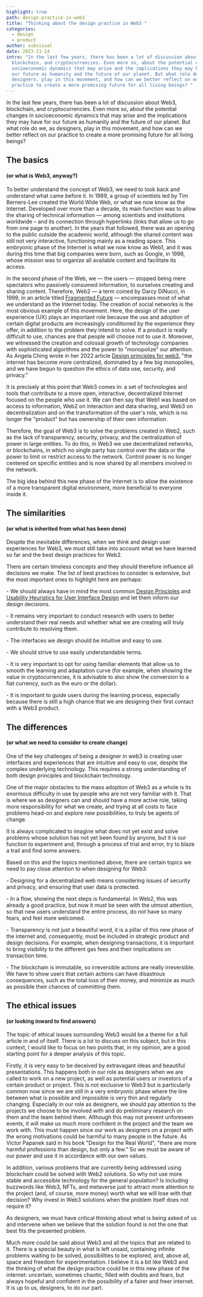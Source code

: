 ```yaml
---
highlight: true
path: design-practice-in-web3
title: "Thinking about the design practice in Web3 "
categories:
  - design
  - product
author: subvisual
date: 2023-11-14
intro: "In the last few years, there has been a lot of discussion about Web3,
  blockchain, and cryptocurrencies. Even more so, about the potential changes in
  socioeconomic dynamics that may arise and the implications they may have for
  our future as humanity and the future of our planet. But what role do we, as
  designers, play in this movement, and how can we better reflect on our
  practice to create a more promising future for all living beings? "
---
```

In the last few years, there has been a lot of discussion about Web3, blockchain, and cryptocurrencies. Even more so, about the potential changes in socioeconomic dynamics that may arise and the implications they may have for our future as humanity and the future of our planet. But what role do we, as designers, play in this movement, and how can we better reflect on our practice to create a more promising future for all living beings?

## The basics

#### (or what is Web3, anyway?)

To better understand the concept of Web3, we need to look back and understand what came before it. In 1989, a group of scientists led by Tim Berners-Lee created the World Wide Web, or what we now know as the Internet. Developed over more than a decade, its main function was to allow the sharing of technical information — among scientists and institutions worldwide – and its connection through hyperlinks (links that allow us to go from one page to another). In the years that followed, there was an opening to the public outside the academic world, although the shared content was still not very interactive, functioning mainly as a reading space. This embryonic phase of the Internet is what we now know as Web1, and it was during this time that big companies were born, such as Google, in 1998, whose mission was to organize all available content and facilitate its access. 

In the second phase of the Web, we — the users — stopped being mere spectators who passively consumed information, to ourselves creating and sharing content. Therefore, Web2 — a term coined by Darcy DiNucci, in 1999, in an article titled [Fragmented Future](http://darcyd.com/fragmented_future.pdf) — encompasses most of what we understand as the Internet today. The creation of social networks is the most obvious example of this movement. Here, the design of the user experience (UX) plays an important role because the use and adoption of certain digital products are increasingly conditioned by the experience they offer, in addition to the problem they intend to solve. If a product is really difficult to use, chances are that people will choose not to use it. Moreover, we witnessed the creation and colossal growth of technology companies with sophisticated algorithms and the power to "monopolize" our attention. As Angela Ching wrote in her 2022 article [Design principles for web3](https://uxdesign.cc/designing-for-web-3-0-53ea939ac66), "the internet has become more centralized, dominated by a few big monopolies, and we have begun to question the ethics of data use, security, and privacy." 

It is precisely at this point that Web3 comes in: a set of technologies and tools that contribute to a more open, interactive, decentralized Internet focused on the people who use it. We can then say that Web1 was based on access to information, Web2 on interaction and data sharing, and Web3 on decentralization and on the transformation of the user's role, which is no longer the "product" but has ownership of their own information. 

Therefore, the goal of Web3 is to solve the problems created in Web2, such as the lack of transparency, security, privacy, and the centralization of power in large entities. To do this, in Web3 we use decentralized networks, or blockchains, in which no single party has control over the data or the power to limit or restrict access to the network. Control power is no longer centered on specific entities and is now shared by all members involved in the network. 

The big idea behind this new phase of the Internet is to allow the existence of a more transparent digital environment, more beneficial to everyone inside it. 

## The similarities 

#### (or what is inherited from what has been done) 

Despite the inevitable differences, when we think and design user experiences for Web3, we must still take into account what we have learned so far and the best design practices for Web2.

There are certain timeless concepts and they should therefore influence all decisions we make. The list of best practices to consider is extensive, but the most important ones to highlight here are perhaps:

\- We should always have in mind the most common [Design Principles](https://principles.design/) and [Usability Heuristics for User Interface Design](https://www.nngroup.com/articles/ten-usability-heuristics/) and let them inform our design decisions.

\- It remains very important to conduct research with users to better understand their real needs and whether what we are creating will truly contribute to resolving them. 

\- The interfaces we design should be intuitive and easy to use. 

\- We should strive to use easily understandable terms. 

\- It is very important to opt for using familiar elements that allow us to smooth the learning and adaptation curve (for example, when showing the value in cryptocurrencies, it is advisable to also show the conversion to a fiat currency, such as the euro or the dollar). 

\- It is important to guide users during the learning process, especially because there is still a high chance that we are designing their first contact with a Web3 product.

## The differences 

#### (or what we need to consider to create change) 

One of the key challenges of being a designer in web3 is creating user interfaces and experiences that are intuitive and easy to use, despite the complex underlying technology. This requires a strong understanding of both design principles and blockchain technology.

One of the major obstacles to the mass adoption of Web3 as a whole is its enormous difficulty in use by people who are not very familiar with it. That is where we as designers can and should have a more active role, taking more responsibility for what we create, and trying at all costs to face problems head-on and explore new possibilities, to truly be agents of change. 

It is always complicated to imagine what does not yet exist and solve problems whose solution has not yet been found by anyone, but it is our function to experiment and, through a process of trial and error, try to blaze a trail and find some answers. 

Based on this and the topics mentioned above, there are certain topics we need to pay close attention to when designing for Web3:  

\- Designing for a decentralized web means considering issues of security and privacy, and ensuring that user data is protected.  

\- In a flow, showing the next steps is fundamental. In Web2, this was already a good practice, but now it must be seen with the utmost attention, so that new users understand the entire process, do not have so many fears, and feel more welcomed. 

\- Transparency is not just a beautiful word, it is a pillar of this new phase of the internet and, consequently, must be included in strategic product and design decisions. For example, when designing transactions, it is important to bring visibility to the different gas fees and their implications on transaction time. 

\- The blockchain is immutable, so irreversible actions are really irreversible. We have to show users that certain actions can have disastrous consequences, such as the total loss of their money, and minimize as much as possible their chances of committing them.

## The ethical issues 

#### (or looking inward to find answers) 

The topic of ethical issues surrounding Web3 would be a theme for a full article in and of itself. There is a lot to discuss on this subject, but in this context, I would like to focus on two points that, in my opinion, are a good starting point for a deeper analysis of this topic. 

Firstly, it is very easy to be deceived by extravagant ideas and beautiful presentations. This happens both in our role as designers when we are called to work on a new project, as well as potential users or investors of a certain product or project. This is not exclusive to Web3 but is particularly common now since we are still in a very embryonic phase where the line between what is possible and impossible is very thin and regularly changing. Especially in our role as designers, we should pay attention to the projects we choose to be involved with and do preliminary research on them and the team behind them. Although this may not prevent unforeseen events, it will make us much more confident in the project and the team we work with. This must happen since our work as designers on a project with the wrong motivations could be harmful to many people in the future. As Victor Papanek said in his book "Design for the Real World", "there are more harmful professions than design, but only a few." So we must be aware of our power and use it in accordance with our own values. 

In addition, various problems that are currently being addressed using blockchain could be solved with Web2 solutions. So why not use more stable and accessible technology for the general population? Is including buzzwords like Web3, NFTs, and metaverse just to attract more attention to the project (and, of course, more money) worth what we will lose with that decision? Why invest in Web3 solutions when the problem itself does not require it? 

As designers, we must have critical thinking about what is being asked of us and intervene when we believe that the solution found is not the one that best fits the presented problem. 

Much more could be said about Web3 and all the topics that are related to it. There is a special beauty in what is left unsaid, containing infinite problems waiting to be solved, possibilities to be explored, and, above all, space and freedom for experimentation. I believe it is a bit like Web3 and the thinking of what the design practice could be in this new phase of the internet: uncertain, sometimes chaotic, filled with doubts and fears, but always hopeful and confident in the possibility of a fairer and freer internet. It is up to us, designers, to do our part.
